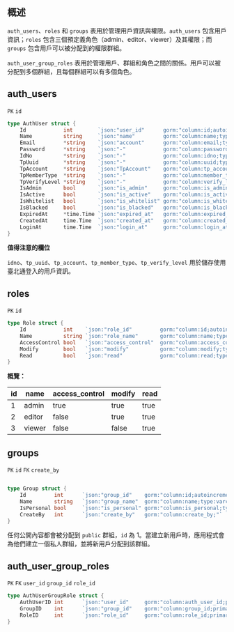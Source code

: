 ## 概述

`auth_users`、`roles` 和 `groups` 表用於管理用戶資訊與權限。`auth_users` 包含用戶資訊；`roles` 包含三個預定義角色（admin、editor、viewer）及其權限；而 `groups` 包含用戶可以被分配到的權限群組。

`auth_user_group_roles` 表用於管理用戶、群組和角色之間的關係。用戶可以被分配到多個群組，且每個群組可以有多個角色。

## auth_users

`PK` `id`

```go
type AuthUser struct {
	Id            int        `json:"user_id"      gorm:"column:id;autoincrement;primaryKey"`
	Name          string     `json:"name"         gorm:"column:name;type:varchar"`
	Email         *string    `json:"account"      gorm:"column:email;type:varchar;unique;check:(email ~* '^[a-zA-Z0-9._%+-]+@[a-zA-Z0-9.-]+\\.[a-zA-Z]{2,}$')"`
	Password      *string    `json:"-"            gorm:"column:password;type:varchar"`
	IdNo          *string    `json:"-"            gorm:"column:idno;type:varchar;unique;"`
	TpUuid        *string    `json:"-"            gorm:"column:uuid;type:varchar;unique;"`
	TpAccount     *string    `json:"TpAccount"    gorm:"column:tp_account;type:varchar"`
	TpMemberType  *string    `json:"-"            gorm:"column:member_type;type:varchar"`                           
	TpVerifyLevel *string    `json:"-"            gorm:"column:verify_level;type:varchar"`                          
	IsAdmin       bool       `json:"is_admin"     gorm:"column:is_admin;type:boolean;default:false"`       
	IsActive      bool       `json:"is_active"    gorm:"column:is_active;type:boolean;default:true"`        
	IsWhitelist   bool       `json:"is_whitelist" gorm:"column:is_whitelist;type:boolean;default:false"` 
	IsBlacked     bool       `json:"is_blacked"   gorm:"column:is_blacked;type:boolean;default:false"`    
	ExpiredAt     *time.Time `json:"expired_at"   gorm:"column:expired_at;type:timestamp with time zone;"` 
	CreatedAt     time.Time  `json:"created_at"   gorm:"column:created_at;type:timestamp with time zone;"`
	LoginAt       time.Time  `json:"login_at"     gorm:"column:login_at;type:timestamp with time zone;"`
}
```

**值得注意的欄位**

`idno`、`tp_uuid`、`tp_account`、`tp_member_type`、`tp_verify_level` 用於儲存使用臺北通登入的用戶資訊。

## roles

`PK` `id`

```go
type Role struct {
	Id            int    `json:"role_id"         gorm:"column:id;autoincrement;primaryKey"`
	Name          string `json:"role_name"       gorm:"column:name;type:varchar"`
	AccessControl bool   `json:"access_control"  gorm:"column:access_control;type:boolean;default:false"`
	Modify        bool   `json:"modify"          gorm:"column:modify;type:boolean;default:false"`
	Read          bool   `json:"read"            gorm:"column:read;type:boolean;default:false"`
}
```

**概覽：**

| id | name   | access_control | modify | read |
|----|--------|----------------|--------|------|
| 1  | admin  | true           | true   | true |
| 2  | editor | false          | true   | true |
| 3  | viewer | false          | false  | true |

## groups

`PK` `id` `FK` `create_by`

```go

type Group struct {
	Id         int      `json:"group_id"    gorm:"column:id;autoincrement;primaryKey"`
	Name       string   `json:"group_name"  gorm:"column:name;type:varchar"`
	IsPersonal bool     `json:"is_personal" gorm:"column:is_personal;type:boolean;default:false"`
	CreateBy   int      `json:"create_by"   gorm:"column:create_by;"`
}
```

任何公開內容都會被分配到 `public` 群組，`id` 為 1。當建立新用戶時，應用程式會為他們建立一個私人群組，並將新用戶分配到該群組。

## auth_user_group_roles

`PK` `FK` `user_id` `group_id` `role_id`

```go
type AuthUserGroupRole struct {
	AuthUserID int      `json:"user_id"     gorm:"column:auth_user_id;primaryKey"`
	GroupID    int      `json:"group_id"    gorm:"column:group_id;primaryKey;"`
	RoleID     int      `json:"role_id"     gorm:"column:role_id;primaryKey"`
}
```